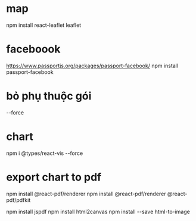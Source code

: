 # map
npm install react-leaflet leaflet


# faceboook
https://www.passportjs.org/packages/passport-facebook/
npm install passport-facebook



# bỏ phụ thuộc gói
--force


# chart
npm i @types/react-vis --force


# export chart to pdf
npm install @react-pdf/renderer
npm install @react-pdf/renderer @react-pdf/pdfkit

npm install jspdf
npm install html2canvas
npm install --save html-to-image

